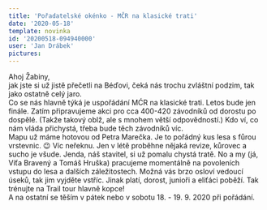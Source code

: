 ```yaml
---
title: 'Pořadatelské okénko - MČR na klasické trati'
date: '2020-05-18'
template: novinka
id: '20200518-094940000'
user: 'Jan Drábek'
pictures:
---
```

Ahoj Žabiny,  
jak jste si už jistě přečetli na Béďovi, čeká nás trochu zvláštní podzim, tak jako ostatně celý jaro.  
Co se nás hlavně týká je uspořádání MĆR na klasické trati. Letos bude jen finále. Zatím připravujeme akci pro cca 400-420 závodníků od dorostu po dospělé. (Takže takový oblž, ale s mnohem větší odpovědností.) Kdo ví, co nám vláda přichystá, třeba bude těch závodníků víc.  
Mapu už máme hotovou od Petra Marečka. Je to pořádný kus lesa s fůrou vrstevnic. :wink: Víc neřeknu. Jen v létě proběhne nějaká revize, kůrovec a sucho je všude. Jenda, náš stavitel, si už pomalu chystá tratě. No a my (já, Víťa Bravený a Tomáš Hruška) pracujeme momentálně na povoleních vstupu do lesa a dalších záležitostech. Možná vás brzo osloví vedoucí úseků, tak jim vyjděte vstříc. Jinak platí, dorost, junioři a eliťáci poběží. Tak trénujte na Trail tour hlavně kopce!  
A na ostatní se těším v pátek nebo v sobotu 18. - 19. 9. 2020 při pořádání.
